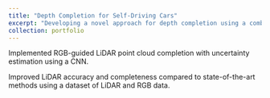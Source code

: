```yaml
---
title: "Depth Completion for Self-Driving Cars"
excerpt: "Developing a novel approach for depth completion using a combination of RGB and depth data to improve accuracy and completeness."1<br/><img src='/images/DR1.png'>"
collection: portfolio
---
```


Implemented RGB-guided LiDAR point cloud completion with uncertainty estimation using a CNN. 

Improved LiDAR accuracy and completeness compared to state-of-the-art methods using a dataset of LiDAR
and RGB data.

